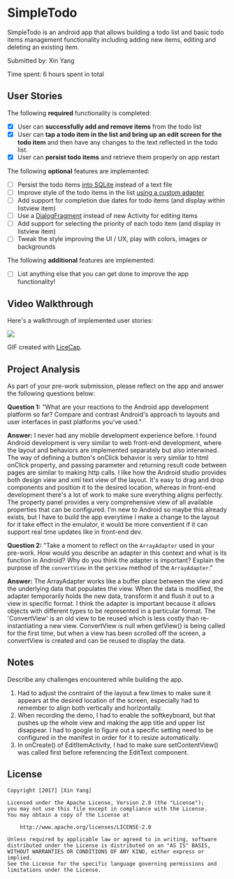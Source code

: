 # SimpleTodo

SimpleTodo is an android app that allows building a todo list and basic todo items management functionality including adding new items, editing and deleting an existing item.

Submitted by: Xin Yang

Time spent: 6 hours spent in total

## User Stories

The following **required** functionality is completed:

* [x] User can **successfully add and remove items** from the todo list
* [x] User can **tap a todo item in the list and bring up an edit screen for the todo item** and then have any changes to the text reflected in the todo list.
* [x] User can **persist todo items** and retrieve them properly on app restart

The following **optional** features are implemented:

* [ ] Persist the todo items [into SQLite](http://guides.codepath.com/android/Persisting-Data-to-the-Device#sqlite) instead of a text file
* [ ] Improve style of the todo items in the list [using a custom adapter](http://guides.codepath.com/android/Using-an-ArrayAdapter-with-ListView)
* [ ] Add support for completion due dates for todo items (and display within listview item)
* [ ] Use a [DialogFragment](http://guides.codepath.com/android/Using-DialogFragment) instead of new Activity for editing items
* [ ] Add support for selecting the priority of each todo item (and display in listview item)
* [ ] Tweak the style improving the UI / UX, play with colors, images or backgrounds

The following **additional** features are implemented:

* [ ] List anything else that you can get done to improve the app functionality!

## Video Walkthrough

Here's a walkthrough of implemented user stories:

<img src='https://i.imgur.com/M62hvjt.gif' width=''/>

GIF created with [LiceCap](http://www.cockos.com/licecap/).

## Project Analysis

As part of your pre-work submission, please reflect on the app and answer the following questions below:

**Question 1:** "What are your reactions to the Android app development platform so far? Compare and contrast Android's approach to layouts and user interfaces in past platforms you've used."

**Answer:** 
I never had any mobile development experience before. I found Android development is very similar to web front-end development, where the layout and behaviors are implemented separately but also interwined. The way of defining a button's onClick behavior is very similar to html onClick property, and passing parameter and returning result code between pages are similar to making http calls. 
I like how the Android studio provides both design view and xml text view of the layout. It's easy to drag and drop components and position it to the desired location, whereas in front-end development there's a lot of work to make sure everything aligns perfectly. The property panel provides a very comprehensive view of all available properties that can be configured. I'm new to Android so maybe this already exists, but I have to build the app everytime I make a change to the layout for it take effect in the emulator, it would be more conventient if it can support real time updates like in front-end dev.  

**Question 2:** "Take a moment to reflect on the `ArrayAdapter` used in your pre-work. How would you describe an adapter in this context and what is its function in Android? Why do you think the adapter is important? Explain the purpose of the `convertView` in the `getView` method of the `ArrayAdapter`."

**Answer:** 
The ArrayAdapter works like a buffer place between the view and the underlying data that populates the view. When the data is modified, the adapter temporarily holds the new data, transform it and flush it out to a view in specific format. I think the adapter is important because it allows objects with different types to be represented in a particular format. The 'ConvertView' is an old view to be reused which is less costly than re-instantiating a new view. ConvertView is null when getView() is being called for the first time, but when a view has been scrolled off the screen, a convertView is created and can be reused to display the data. 

## Notes

Describe any challenges encountered while building the app.

1. Had to adjust the contraint of the layout a few times to make sure it appears at the desired location of the screen, especially had to remember to align both vertically and horizontally.
2. When recording the demo, I had to enable the softkeyboard, but that pushes up the whole view and making the app title and upper list disappear. I had to google to figure out a specific setting need to be configured in the manifest in order for it to resize automatically.
3. In onCreate() of EditItemActivity, I had to make sure setContentView() was called first before referencing the EditText component.

## License

    Copyright [2017] [Xin Yang]

    Licensed under the Apache License, Version 2.0 (the "License");
    you may not use this file except in compliance with the License.
    You may obtain a copy of the License at

        http://www.apache.org/licenses/LICENSE-2.0

    Unless required by applicable law or agreed to in writing, software
    distributed under the License is distributed on an "AS IS" BASIS,
    WITHOUT WARRANTIES OR CONDITIONS OF ANY KIND, either express or implied.
    See the License for the specific language governing permissions and
    limitations under the License.
